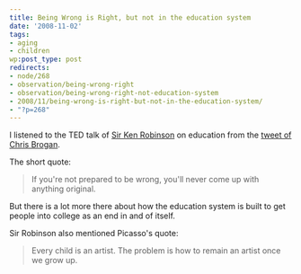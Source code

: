 ```yaml
---
title: Being Wrong is Right, but not in the education system
date: '2008-11-02'
tags:
- aging
- children
wp:post_type: post
redirects:
- node/268
- observation/being-wrong-right
- observation/being-wrong-right-not-education-system
- 2008/11/being-wrong-is-right-but-not-in-the-education-system/
- "?p=268"
---
```


I listened to the TED talk of [Sir Ken Robinson](http://www.ted.com/index.php/talks/ken_robinson_says_schools_kill_creativity.html) on education from the [tweet of Chris Brogan](http://twitter.com/chrisbrogan/status/986668588).

The short quote:

>

> If you're not prepared to be wrong, you'll never come up with anything original.

But there is a lot more there about how the education system is built to get people into college as an end in and of itself.

Sir Robinson also mentioned Picasso's quote:

>

> Every child is an artist. The problem is how to remain an artist once we grow up.
